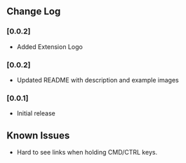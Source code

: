 ## Change Log

### [0.0.2]

- Added Extension Logo

### [0.0.2]

- Updated README with description and example images

### [0.0.1]

- Initial release

## Known Issues

- Hard to see links when holding CMD/CTRL keys.